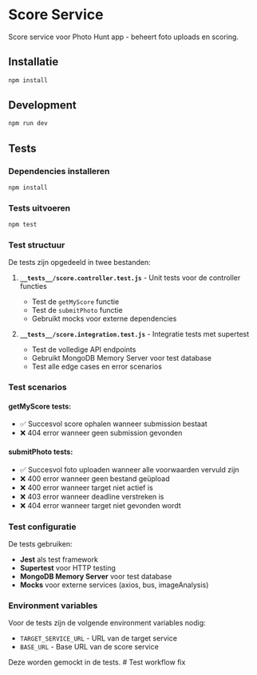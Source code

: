# Score Service

Score service voor Photo Hunt app - beheert foto uploads en scoring.

## Installatie

```bash
npm install
```

## Development

```bash
npm run dev
```

## Tests

### Dependencies installeren

```bash
npm install
```

### Tests uitvoeren

```bash
npm test
```

### Test structuur

De tests zijn opgedeeld in twee bestanden:

1. **`__tests__/score.controller.test.js`** - Unit tests voor de controller functies
   - Test de `getMyScore` functie
   - Test de `submitPhoto` functie
   - Gebruikt mocks voor externe dependencies

2. **`__tests__/score.integration.test.js`** - Integratie tests met supertest
   - Test de volledige API endpoints
   - Gebruikt MongoDB Memory Server voor test database
   - Test alle edge cases en error scenarios

### Test scenarios

#### getMyScore tests:
- ✅ Succesvol score ophalen wanneer submission bestaat
- ❌ 404 error wanneer geen submission gevonden

#### submitPhoto tests:
- ✅ Succesvol foto uploaden wanneer alle voorwaarden vervuld zijn
- ❌ 400 error wanneer geen bestand geüpload
- ❌ 400 error wanneer target niet actief is
- ❌ 403 error wanneer deadline verstreken is
- ❌ 404 error wanneer target niet gevonden wordt

### Test configuratie

De tests gebruiken:
- **Jest** als test framework
- **Supertest** voor HTTP testing
- **MongoDB Memory Server** voor test database
- **Mocks** voor externe services (axios, bus, imageAnalysis)

### Environment variables

Voor de tests zijn de volgende environment variables nodig:
- `TARGET_SERVICE_URL` - URL van de target service
- `BASE_URL` - Base URL van de score service

Deze worden gemockt in de tests. #   T e s t   w o r k f l o w   f i x  
 